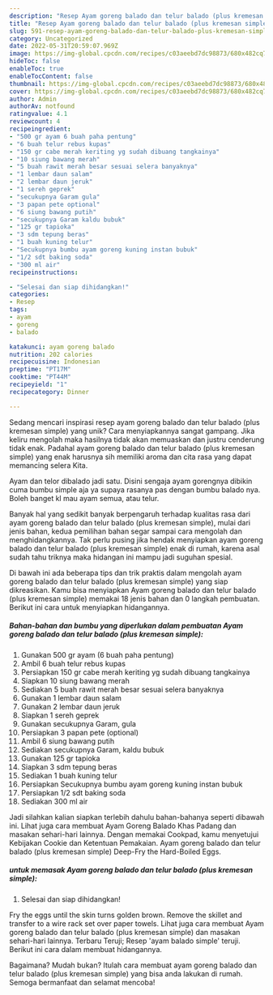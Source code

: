 ```yaml
---
description: "Resep Ayam goreng balado dan telur balado (plus kremesan simple) yang Enak"
title: "Resep Ayam goreng balado dan telur balado (plus kremesan simple) yang Enak"
slug: 591-resep-ayam-goreng-balado-dan-telur-balado-plus-kremesan-simple-yang-enak
category: Uncategorized
date: 2022-05-31T20:59:07.969Z
image: https://img-global.cpcdn.com/recipes/c03aeebd7dc98873/680x482cq70/ayam-goreng-balado-dan-telur-balado-plus-kremesan-simple-foto-resep-utama.jpg
hideToc: false
enableToc: true
enableTocContent: false
thumbnail: https://img-global.cpcdn.com/recipes/c03aeebd7dc98873/680x482cq70/ayam-goreng-balado-dan-telur-balado-plus-kremesan-simple-foto-resep-utama.jpg
cover: https://img-global.cpcdn.com/recipes/c03aeebd7dc98873/680x482cq70/ayam-goreng-balado-dan-telur-balado-plus-kremesan-simple-foto-resep-utama.jpg
author: Admin
authorAv: notfound
ratingvalue: 4.1
reviewcount: 4
recipeingredient:
- "500 gr ayam 6 buah paha pentung"
- "6 buah telur rebus kupas"
- "150 gr cabe merah keriting yg sudah dibuang tangkainya"
- "10 siung bawang merah"
- "5 buah rawit merah besar sesuai selera banyaknya"
- "1 lembar daun salam"
- "2 lembar daun jeruk"
- "1 sereh geprek"
- "secukupnya Garam gula"
- "3 papan pete optional"
- "6 siung bawang putih"
- "secukupnya Garam kaldu bubuk"
- "125 gr tapioka"
- "3 sdm tepung beras"
- "1 buah kuning telur"
- "Secukupnya bumbu ayam goreng kuning instan bubuk"
- "1/2 sdt baking soda"
- "300 ml air"
recipeinstructions:

- "Selesai dan siap dihidangkan!"
categories:
- Resep
tags:
- ayam
- goreng
- balado

katakunci: ayam goreng balado 
nutrition: 202 calories
recipecuisine: Indonesian
preptime: "PT17M"
cooktime: "PT44M"
recipeyield: "1"
recipecategory: Dinner

---
```





Sedang mencari inspirasi resep ayam goreng balado dan telur balado (plus kremesan simple) yang unik? Cara menyiapkannya sangat gampang. Jika keliru mengolah maka hasilnya tidak akan memuaskan dan justru cenderung tidak enak. Padahal ayam goreng balado dan telur balado (plus kremesan simple) yang enak harusnya sih memiliki aroma dan cita rasa yang dapat memancing selera Kita.





Ayam dan telor dibalado jadi satu. Disini sengaja ayam gorengnya dibikin cuma bumbu simple aja ya supaya rasanya pas dengan bumbu balado nya. Boleh banget kl mau ayam semua, atau telur.

Banyak hal yang sedikit banyak berpengaruh terhadap kualitas rasa dari ayam goreng balado dan telur balado (plus kremesan simple), mulai dari jenis bahan, kedua pemilihan bahan segar sampai cara mengolah dan menghidangkannya. Tak perlu pusing jika hendak menyiapkan ayam goreng balado dan telur balado (plus kremesan simple) enak di rumah, karena asal sudah tahu triknya maka hidangan ini mampu jadi suguhan spesial.






Di bawah ini ada beberapa tips dan trik praktis dalam mengolah ayam goreng balado dan telur balado (plus kremesan simple) yang siap dikreasikan. Kamu bisa menyiapkan Ayam goreng balado dan telur balado (plus kremesan simple) memakai 18 jenis bahan dan 0 langkah pembuatan. Berikut ini cara untuk menyiapkan hidangannya.

<!--inarticleads1-->

##### Bahan-bahan dan bumbu yang diperlukan dalam pembuatan Ayam goreng balado dan telur balado (plus kremesan simple):

1. Gunakan 500 gr ayam (6 buah paha pentung)
1. Ambil 6 buah telur rebus kupas
1. Persiapkan 150 gr cabe merah keriting yg sudah dibuang tangkainya
1. Siapkan 10 siung bawang merah
1. Sediakan 5 buah rawit merah besar sesuai selera banyaknya
1. Gunakan 1 lembar daun salam
1. Gunakan 2 lembar daun jeruk
1. Siapkan 1 sereh geprek
1. Gunakan secukupnya Garam, gula
1. Persiapkan 3 papan pete (optional)
1. Ambil 6 siung bawang putih
1. Sediakan secukupnya Garam, kaldu bubuk
1. Gunakan 125 gr tapioka
1. Siapkan 3 sdm tepung beras
1. Sediakan 1 buah kuning telur
1. Persiapkan Secukupnya bumbu ayam goreng kuning instan bubuk
1. Persiapkan 1/2 sdt baking soda
1. Sediakan 300 ml air


Jadi silahkan kalian siapkan terlebih dahulu bahan-bahanya seperti dibawah ini. Lihat juga cara membuat Ayam Goreng Balado Khas Padang dan masakan sehari-hari lainnya. Dengan memakai Cookpad, kamu menyetujui Kebijakan Cookie dan Ketentuan Pemakaian. Ayam goreng balado dan telur balado (plus kremesan simple) Deep-Fry the Hard-Boiled Eggs. 

<!--inarticleads2-->

#####  untuk memasak Ayam goreng balado dan telur balado (plus kremesan simple):


1. Selesai dan siap dihidangkan!

Fry the eggs until the skin turns golden brown. Remove the skillet and transfer to a wire rack set over paper towels. Lihat juga cara membuat Ayam goreng balado dan telur balado (plus kremesan simple) dan masakan sehari-hari lainnya. Terbaru Teruji; Resep &#39;ayam balado simple&#39; teruji. Berikut ini cara dalam membuat hidangannya. 

Bagaimana? Mudah bukan? Itulah cara membuat ayam goreng balado dan telur balado (plus kremesan simple) yang bisa anda lakukan di rumah. Semoga bermanfaat dan selamat mencoba!
